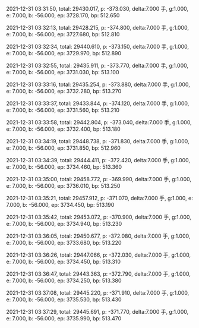2021-12-31 03:31:50, total: 29430.017, p: -373.030, delta:7.000 手, g:1.000, e: 7.000, b: -56.000, ep: 3728.170, bp: 512.650

2021-12-31 03:32:13, total: 29428.215, p: -374.800, delta:7.000 手, g:1.000, e: 7.000, b: -56.000, ep: 3727.680, bp: 512.810

2021-12-31 03:32:34, total: 29440.610, p: -373.150, delta:7.000 手, g:1.000, e: 7.000, b: -56.000, ep: 3729.970, bp: 512.890

2021-12-31 03:32:55, total: 29435.911, p: -373.770, delta:7.000 手, g:1.000, e: 7.000, b: -56.000, ep: 3731.030, bp: 513.100

2021-12-31 03:33:16, total: 29435.254, p: -373.880, delta:7.000 手, g:1.000, e: 7.000, b: -56.000, ep: 3732.280, bp: 513.270

2021-12-31 03:33:37, total: 29433.844, p: -374.120, delta:7.000 手, g:1.000, e: 7.000, b: -56.000, ep: 3731.560, bp: 513.210

2021-12-31 03:33:58, total: 29442.804, p: -373.040, delta:7.000 手, g:1.000, e: 7.000, b: -56.000, ep: 3732.400, bp: 513.180

2021-12-31 03:34:19, total: 29448.738, p: -371.830, delta:7.000 手, g:1.000, e: 7.000, b: -56.000, ep: 3731.850, bp: 512.960

2021-12-31 03:34:39, total: 29444.411, p: -372.420, delta:7.000 手, g:1.000, e: 7.000, b: -56.000, ep: 3734.460, bp: 513.360

2021-12-31 03:35:00, total: 29458.772, p: -369.990, delta:7.000 手, g:1.000, e: 7.000, b: -56.000, ep: 3736.010, bp: 513.250

2021-12-31 03:35:21, total: 29457.912, p: -371.070, delta:7.000 手, g:1.000, e: 7.000, b: -56.000, ep: 3734.450, bp: 513.190

2021-12-31 03:35:42, total: 29453.072, p: -370.900, delta:7.000 手, g:1.000, e: 7.000, b: -56.000, ep: 3734.940, bp: 513.230

2021-12-31 03:36:05, total: 29450.677, p: -372.080, delta:7.000 手, g:1.000, e: 7.000, b: -56.000, ep: 3733.680, bp: 513.220

2021-12-31 03:36:26, total: 29447.066, p: -372.030, delta:7.000 手, g:1.000, e: 7.000, b: -56.000, ep: 3734.450, bp: 513.310

2021-12-31 03:36:47, total: 29443.363, p: -372.790, delta:7.000 手, g:1.000, e: 7.000, b: -56.000, ep: 3734.250, bp: 513.380

2021-12-31 03:37:08, total: 29445.220, p: -371.910, delta:7.000 手, g:1.000, e: 7.000, b: -56.000, ep: 3735.530, bp: 513.430

2021-12-31 03:37:29, total: 29445.691, p: -371.770, delta:7.000 手, g:1.000, e: 7.000, b: -56.000, ep: 3735.990, bp: 513.470